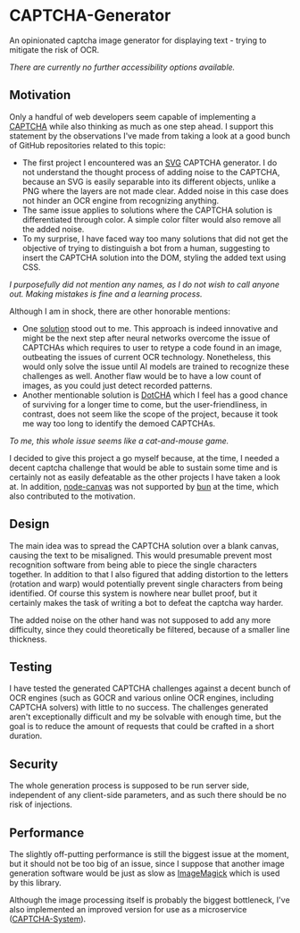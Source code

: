 # CAPTCHA-Generator

An opinionated captcha image generator for displaying text -
trying to mitigate the risk of OCR.

_There are currently no further accessibility options available._

## Motivation

Only a handful of web developers seem capable of implementing a [CAPTCHA](https://en.wikipedia.org/wiki/CAPTCHA)
while also thinking as much as one step ahead. I support this statement by the observations I've made from taking
a look at a good bunch of GitHub repositories related to this topic:
- The first project I encountered was an [SVG](https://en.wikipedia.org/wiki/SVG) CAPTCHA
generator. I do not understand the thought process of adding noise to the CAPTCHA, because
an SVG is easily separable into its different objects, unlike a PNG where the layers are not
made clear. Added noise in this case does not hinder an OCR engine from recognizing anything.
- The same issue applies to solutions where the CAPTCHA solution is differentiated through color.
A simple color filter would also remove all the added noise.
- To my surprise, I have faced way too many solutions that did not get the objective of trying
to distinguish a bot from a human, suggesting to insert the CAPTCHA solution into the DOM, styling
the added text using CSS.

_I purposefully did not mention any names, as I do not wish to call anyone out.
Making mistakes is fine and a learning process._

Although I am in shock, there are other honorable mentions:
- One [solution](https://github.com/ivanarena/uncaptchable) stood out to me. This approach is indeed
innovative and might be the next step after neural networks overcome the issue of CAPTCHAs which requires
to user to retype a code found in an image, outbeating the issues of current OCR technology. Nonetheless,
this would only solve the issue until AI models are trained to recognize these challenges as well. Another
flaw would be to have a low count of images, as you could just detect recorded patterns.
- Another mentionable solution is [DotCHA](https://github.com/SuziKim/DotCHA) which I feel has a good chance of
surviving for a longer time to come, but the user-friendliness, in contrast, does not seem like the scope
of the project, because it took me way too long to identify the demoed CAPTCHAs.

_To me, this whole issue seems like a cat-and-mouse game._

I decided to give this project a go myself because, at the time, I needed a decent captcha challenge that
would be able to sustain some time and is certainly not as easily defeatable as the other projects I have
taken a look at. In addition, [node-canvas](https://www.npmjs.com/package/canvas) was not supported by
[bun](https://bun.sh/) at the time, which also contributed to the motivation.

## Design

The main idea was to spread the CAPTCHA solution over a blank canvas, causing the text to be misaligned.
This would presumable prevent most recognition software from being able to piece the single characters
together. In addition to that I also figured that adding distortion to the letters (rotation and warp)
would potentially prevent single characters from being identified. Of course this system is nowhere near
bullet proof, but it certainly makes the task of writing a bot to defeat the captcha way harder.

The added noise on the other hand was not supposed to add any more difficulty, since they could theoretically
be filtered, because of a smaller line thickness.

## Testing

I have tested the generated CAPTCHA challenges against a decent bunch of OCR engines (such as GOCR and various
online OCR engines, including CAPTCHA solvers) with little to no success.
The challenges generated aren't exceptionally difficult and my be solvable with enough time, but the
goal is to reduce the amount of requests that could be crafted in a short duration. 

## Security

The whole generation process is supposed to be run server side, independent of any client-side parameters, and as such
there should be no risk of injections.

## Performance

The slightly off-putting performance is still the biggest issue at the moment, but it should not be too big of an issue,
since I suppose that another image generation software would be just as slow as [ImageMagick](https://imagemagick.org/index.php)
which is used by this library.

Although the image processing itself is probably the biggest bottleneck, I've also implemented an improved version for use as a
microservice ([CAPTCHA-System](https://github.com/DISTREAT/captcha-system)).


